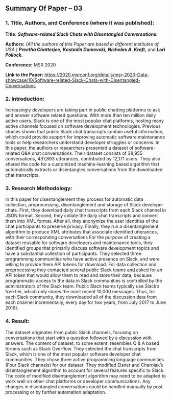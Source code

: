 ## Summary Of Paper – 03

### 1. Title, Authors, and Conference (where it was published):

**Title:** ***Software-related Slack Chats with Disentangled Conversations.***

**Authors:** *(All the authors of this Paper are based in different institutes of USA.)*
***Preetha Chatterjee,***
***Kostadin Damevski,***
***Nicholas A. Kraft,*** and
***Lori Pollock.***

**Conference:** MSR 2020

**Link to the Paper:** https://2020.msrconf.org/details/msr-2020-Data-showcase/10/Software-related-Slack-Chats-with-Disentangled-Conversations

### 2. Introduction:
Increasingly developers are taking part in public chatting platforms to ask and answer software related questions. With more than ten million daily active users.
Slack is one of the most popular chat platforms, hosting many active channels focused on software development technologies. Previous studies shown that public Slack chat transcripts contain useful information, which could provide support for improving automatic software maintenance tools or help researchers understand developer struggles or concerns. In this paper, the authors or researchers presented a dataset of software-related Q&A chat conversations. 
Their dataset consists of 38,955 conversations, 437,893 utterances, contributed by 12,171 users. They also shared the code for a customized machine-learning based algorithm that automatically extracts or disentangles conversations from the downloaded chat transcripts.

### 3. Research Methodology:

In this paper for disentanglement they process for automatic data collection, preprocessing, disentanglement and storage of Slack developer chats.
First, they download daily chat transcripts from each Slack channel in JSON format. 
Second, they collate the daily chat transcripts and convert them into XML format.
After all, they anonymize the user identities of the chat participants to preserve privacy. 
Finally, they run a disentanglement algorithm to produce XML attributes that associate identified utterances, with their corresponding conversations
For the purpose of creating a dataset reusable for software developers and maintenance tools, they identified groups that primarily discuss software development topics and have a substantial collection of participants. 
They selected three programming communities who have active presence on Slack, and were willing to provide them API tokens for download.
For data collection and preprocessing they contacted several public Slack teams and asked for an API token that would allow them to read and store their data, because programmatic access to the data in Slack communities is controlled by the administrators of the Slack team.
Public Slack teams typically use Slack’s free tier, which only stores the most recent 10,000 messages. Thus, for each Slack community, they downloaded all of the discussion data from each channel incrementally, every day for two years, from July 2017 to June 2019).

### 4. Result:

The dataset originates from public Slack channels, focusing on conversations that start with a question followed by a discussion with answers. The content of dataset, to some extent, resembles Q & A based forums such as Stack Overflow.
They selected the chat transcripts from Slack, which is one of the most popular software developer chat communities. They chose three active programming language communities (Four Slack channels) for our dataset.
They modified Elsner and Charniak’s disentanglement algorithm to account for several features specific to Slack. The code of modified disentanglement algorithm may need to be adapted to work well on other chat platforms or developer communications. Any changes in disentangled conversations could be handled manually by post processing or by further automation adaptation.

